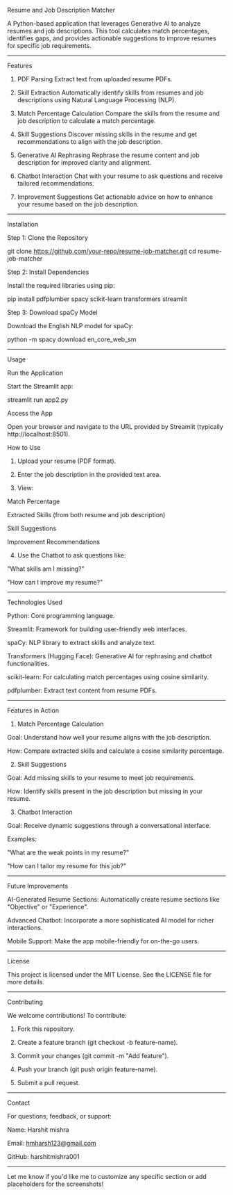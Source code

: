 Resume and Job Description Matcher

A Python-based application that leverages Generative AI to analyze resumes and job descriptions. This tool calculates match percentages, identifies gaps, and provides actionable suggestions to improve resumes for specific job requirements.


---

Features

1. PDF Parsing
Extract text from uploaded resume PDFs.


2. Skill Extraction
Automatically identify skills from resumes and job descriptions using Natural Language Processing (NLP).


3. Match Percentage Calculation
Compare the skills from the resume and job description to calculate a match percentage.


4. Skill Suggestions
Discover missing skills in the resume and get recommendations to align with the job description.


5. Generative AI Rephrasing
Rephrase the resume content and job description for improved clarity and alignment.


6. Chatbot Interaction
Chat with your resume to ask questions and receive tailored recommendations.


7. Improvement Suggestions
Get actionable advice on how to enhance your resume based on the job description.




---

Installation

Step 1: Clone the Repository

git clone https://github.com/your-repo/resume-job-matcher.git
cd resume-job-matcher

Step 2: Install Dependencies

Install the required libraries using pip:

pip install pdfplumber spacy scikit-learn transformers streamlit

Step 3: Download spaCy Model

Download the English NLP model for spaCy:

python -m spacy download en_core_web_sm


---

Usage

Run the Application

Start the Streamlit app:

streamlit run app2.py

Access the App

Open your browser and navigate to the URL provided by Streamlit (typically http://localhost:8501).

How to Use

1. Upload your resume (PDF format).


2. Enter the job description in the provided text area.


3. View:

Match Percentage

Extracted Skills (from both resume and job description)

Skill Suggestions

Improvement Recommendations



4. Use the Chatbot to ask questions like:

"What skills am I missing?"

"How can I improve my resume?"





---

Technologies Used

Python: Core programming language.

Streamlit: Framework for building user-friendly web interfaces.

spaCy: NLP library to extract skills and analyze text.

Transformers (Hugging Face): Generative AI for rephrasing and chatbot functionalities.

scikit-learn: For calculating match percentages using cosine similarity.

pdfplumber: Extract text content from resume PDFs.



---

Features in Action

1. Match Percentage Calculation

Goal: Understand how well your resume aligns with the job description.

How: Compare extracted skills and calculate a cosine similarity percentage.


2. Skill Suggestions

Goal: Add missing skills to your resume to meet job requirements.

How: Identify skills present in the job description but missing in your resume.


3. Chatbot Interaction

Goal: Receive dynamic suggestions through a conversational interface.

Examples:

"What are the weak points in my resume?"

"How can I tailor my resume for this job?"




---

Future Improvements

AI-Generated Resume Sections: Automatically create resume sections like "Objective" or "Experience".

Advanced Chatbot: Incorporate a more sophisticated AI model for richer interactions.

Mobile Support: Make the app mobile-friendly for on-the-go users.



---

License

This project is licensed under the MIT License. See the LICENSE file for more details.


---

Contributing

We welcome contributions! To contribute:

1. Fork this repository.


2. Create a feature branch (git checkout -b feature-name).


3. Commit your changes (git commit -m "Add feature").


4. Push your branch (git push origin feature-name).


5. Submit a pull request.




---

Contact

For questions, feedback, or support:

Name: Harshit mishra

Email: hmharsh123@gmail.com

GitHub: harshitmishra001



---

Let me know if you'd like me to customize any specific section or add placeholders for the screenshots!
